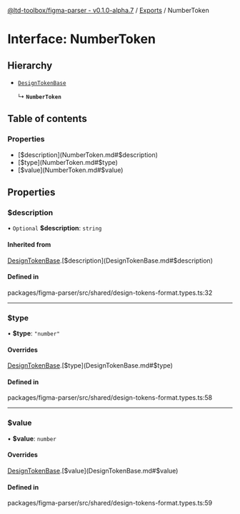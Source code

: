 [@ltd-toolbox/figma-parser - v0.1.0-alpha.7](../README.md) / [Exports](../modules.md) / NumberToken

# Interface: NumberToken

## Hierarchy

- [`DesignTokenBase`](DesignTokenBase.md)

  ↳ **`NumberToken`**

## Table of contents

### Properties

- [$description](NumberToken.md#$description)
- [$type](NumberToken.md#$type)
- [$value](NumberToken.md#$value)

## Properties

### $description

• `Optional` **$description**: `string`

#### Inherited from

[DesignTokenBase](DesignTokenBase.md).[$description](DesignTokenBase.md#$description)

#### Defined in

packages/figma-parser/src/shared/design-tokens-format.types.ts:32

___

### $type

• **$type**: ``"number"``

#### Overrides

[DesignTokenBase](DesignTokenBase.md).[$type](DesignTokenBase.md#$type)

#### Defined in

packages/figma-parser/src/shared/design-tokens-format.types.ts:58

___

### $value

• **$value**: `number`

#### Overrides

[DesignTokenBase](DesignTokenBase.md).[$value](DesignTokenBase.md#$value)

#### Defined in

packages/figma-parser/src/shared/design-tokens-format.types.ts:59
